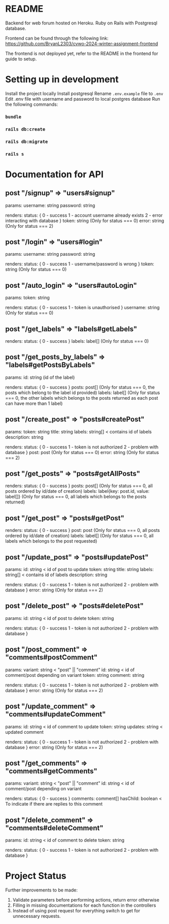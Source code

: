 # README

Backend for web forum hosted on Heroku.
Ruby on Rails with Postgresql database.

Frontend can be found through the following link:
https://github.com/BryanL2303/cvwo-2024-winter-assignment-frontend

The frontend is not deployed yet, refer to the README in the frontend for guide to setup.

# Setting up in development

Install the project locally
Install postgresql
Rename `.env.example` file to `.env`
Edit .env file with username and password to local postgres database
Run the following commands:
### `bundle`
### `rails db:create`
### `rails db:migrate`
### `rails s`

# Documentation for API

## post "/signup" => "users#signup"

params: 
    username: string
    password: string

renders: 
  	status: {
        0 - success
        1 - account username already exists
        2 - error interacting with database
    }
    token: string (Only for status === 0)
    error: string (Only for status === 2)


## post "/login" => "users#login"

params: 
    username: string
    password: string

renders: 
  	status: {
        0 - success
        1 - username/password is wrong
    }
    token: string (Only for status === 0)

## post "/auto_login" => "users#autoLogin"

params: 
    token: string

renders: 
  	status: {
        0 - success
        1 - token is unauthorised
    }
    username: string (Only for status === 0)

## post "/get_labels" => "labels#getLabels"

renders: 
  	status: {
        0 - success
    }
    labels: label[] (Only for status === 0)

## post "/get_posts_by_labels" => "labels#getPostsByLabels"

params:
    id: string (id of the label)

renders: 
  	status: {
        0 - success
    }
    posts: post[] (Only for status === 0, the posts which belong to the label id provided)
    labels: label[] (Only for status === 0, the other labels which belongs to the posts returned as each post can have more than 1 label)

## post "/create_post" => "posts#createPost"

params:
    token: string
    title: string
    labels: string[] < contains id of labels
    description: string

renders:
    status: {
        0 - success
        1 - token is not authorized
        2 - problem with database
    }
    post: post (Only for status === 0)
    error: string (Only for status === 2)

## post "/get_posts" => "posts#getAllPosts"

renders: 
  	status: {
        0 - success
    }
    posts: post[] (Only for status === 0, all posts ordered by id/date of creation)
    labels: label{key: post.id, value: label[]} (Only for status === 0, all labels which belongs to the posts returned)

## post "/get_post" => "posts#getPost"

renders: 
  	status: {
        0 - success
    }
    post: post (Only for status === 0, all posts ordered by id/date of creation)
    labels: label[] (Only for status === 0, all labels which belongs to the post requested)

## post "/update_post" => "posts#updatePost"

params:
    id: string < id of post to update
    token: string
    title: string
    labels: string[] < contains id of labels
    description: string

renders:
    status: {
        0 - success
        1 - token is not authorized
        2 - problem with database
    }
    error: string (Only for status === 2)

## post "/delete_post" => "posts#deletePost"

params:
    id: string < id of post to delete
    token: string

renders:
    status: {
        0 - success
        1 - token is not authorized
        2 - problem with database
    }

## post "/post_comment" => "comments#postComment"

params:
    variant: string < "post" || "comment"
    id: string < id of comment/post depending on variant
    token: string
    comment: string

renders:
    status: {
        0 - success
        1 - token is not authorized
        2 - problem with database
    }
    error: string (Only for status === 2)

## post "/update_comment" => "comments#updateComment"

params:
    id: string < id of comment to update
    token: string
    updates: string < updated comment

renders:
    status: {
        0 - success
        1 - token is not authorized
        2 - problem with database
    }
    error: string (Only for status === 2)

## post "/get_comments" => "comments#getComments"

params:
    variant: string < "post" || "comment"
    id: string < id of comment/post depending on variant

renders:
    status: {
        0 - success
    }
    comments: comment[]
    hasChild: boolean < To indicate if there are replies to this comment

## post "/delete_comment" => "comments#deleteComment"

params:
    id: string < id of comment to delete
    token: string

renders:
    status: {
        0 - success
        1 - token is not authorized
        2 - problem with database
    }

# Project Status

Further improvements to be made:
1. Validate parameters before performing actions, return error otherwise
2. Filling in missing documentations for each function in the controllers
3. Instead of using post request for everything switch to get for unnecessary requests.